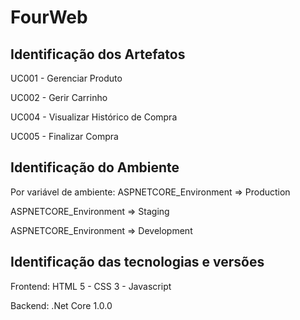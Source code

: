
# FourWeb

## Identificação dos Artefatos 
UC001 - Gerenciar Produto 

UC002 - Gerir Carrinho

UC004 - Visualizar Histórico de Compra

UC005 - Finalizar Compra

## Identificação do Ambiente 

Por variável de ambiente:
ASPNETCORE_Environment => Production

ASPNETCORE_Environment => Staging

ASPNETCORE_Environment => Development

## Identificação das tecnologias e versões

Frontend: HTML 5 - CSS 3 - Javascript

Backend: .Net Core 1.0.0
